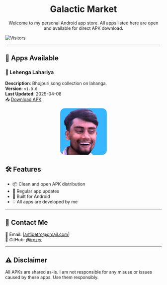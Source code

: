 <h1 align="center">Galactic Market</h1>

<p align="center">Welcome to my personal Android app store. All apps listed here are open and available for direct APK download.</p>

![Visitors](https://api.visitorbadge.io/api/visitors?path=https%3A%2F%2Firozer.github.io%2F&countColor=%23263759)

---

## 🚀 Apps Available

### 🔹 Lehenga Lahariya
**Description**: Bhojpuri song collection on lahanga.  
**Version**: `v1.0.0`  
**Last Updated**: 2025-04-08  
📥 [Download APK](apk/Lehenga_Lahariya.apk)

<p align="center">
  <img src="/apk/app1/app_icon.png" alt="Lehenga Lahariya Icon" width="150" style="border-radius: 15px;">
</p>

## 🛠 Features

- 📦 Clean and open APK distribution  
- 🔄 Regular app updates  
- 📱 Built for Android  
- 💡 All apps are developed by me

---

## 💬 Contact Me

📧 Email: [antidetro@gmail.com]  
🐙 GitHub: [@irozer](https://github.com/irozer)

---

## ⚠️ Disclaimer

All APKs are shared as-is. I am not responsible for any misuse or issues caused by these apps. Use them responsibly.
